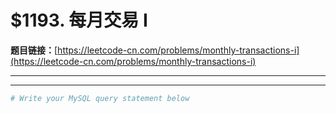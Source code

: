 # $1193. 每月交易 I

**题目链接：**[https://leetcode-cn.com/problems/monthly-transactions-i](https://leetcode-cn.com/problems/monthly-transactions-i)

---

<Cards card="leetcode_1193_monthly-transactions-i"></Cards>

---

```sh
# Write your MySQL query statement below
```